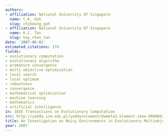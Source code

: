 ```yaml
---
authors:
- affiliation: National University Of Singapore
  name: C.K. Goh
  slug: chikeong_goh
- affiliation: National University Of Singapore
  name: K.C. Tan
  slug: kay_chen_tan
date: '2007-06-01'
estimated_citations: 176
fields:
- evolutionary computation
- evolutionary algorithm
- premature convergence
- multi objective optimization
- local search
- local optimum
- robustness
- convergence
- mathematical optimization
- machine learning
- mathematics
- artificial intelligence
in: IEEE Transactions on Evolutionary Computation
src: http://yadda.icm.edu.pl/yadda/element/bwmeta1.element.ieee-000004220676
title: An Investigation on Noisy Environments in Evolutionary Multiobjective Optimization
year: 2007
---
```

